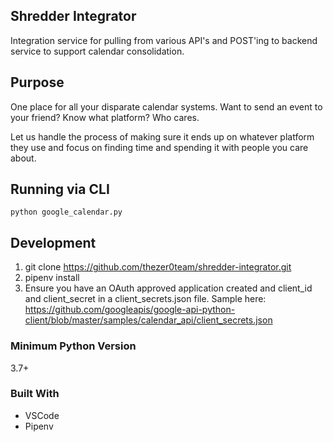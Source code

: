 ## Shredder Integrator
Integration service for pulling from various API's and POST'ing to backend service to support calendar consolidation. 

## Purpose
One place for all your disparate calendar systems. Want to send an event to your friend? Know what platform? Who cares. 

Let us handle the process of making sure it ends up on whatever platform they use and focus on finding time and spending it with people you care about.

## Running via CLI
`python google_calendar.py`

## Development
1. git clone https://github.com/thezer0team/shredder-integrator.git
2. pipenv install
3. Ensure you have an OAuth approved application created and client_id and client_secret in a client_secrets.json file. Sample here: https://github.com/googleapis/google-api-python-client/blob/master/samples/calendar_api/client_secrets.json

### Minimum Python Version
3.7+

### Built With
- VSCode
- Pipenv